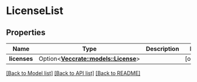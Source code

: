 # LicenseList

## Properties

Name | Type | Description | Notes
------------ | ------------- | ------------- | -------------
**licenses** | Option<[**Vec<crate::models::License>**](License.md)> |  | [optional]

[[Back to Model list]](../README.md#documentation-for-models) [[Back to API list]](../README.md#documentation-for-api-endpoints) [[Back to README]](../README.md)


